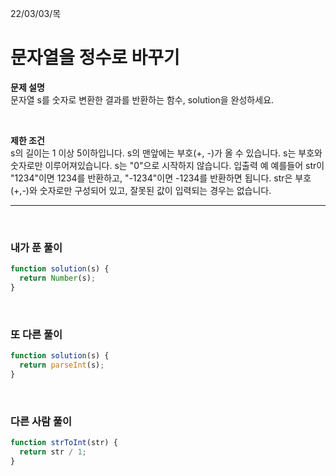 22/03/03/목

<h1>문자열을 정수로 바꾸기</h1>

<strong>문제 설명</strong>  
문자열 s를 숫자로 변환한 결과를 반환하는 함수, solution을 완성하세요.

<br>

<strong>제한 조건</strong>  
s의 길이는 1 이상 5이하입니다.
s의 맨앞에는 부호(+, -)가 올 수 있습니다.
s는 부호와 숫자로만 이루어져있습니다.
s는 "0"으로 시작하지 않습니다.
입출력 예
예를들어 str이 "1234"이면 1234를 반환하고, "-1234"이면 -1234를 반환하면 됩니다.
str은 부호(+,-)와 숫자로만 구성되어 있고, 잘못된 값이 입력되는 경우는 없습니다.

<hr>
<br>
<h3>내가 푼 풀이</h3>

```javascript
function solution(s) {
  return Number(s);
}
```

<br>

<h3>또 다른 풀이</h3>

```javascript
function solution(s) {
  return parseInt(s);
}
```

<br>

<h3>다른 사람 풀이</h3>

```javascript
function strToInt(str) {
  return str / 1;
}
```
